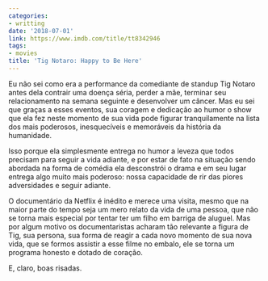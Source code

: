 ```yaml
---
categories:
- writting
date: '2018-07-01'
link: https://www.imdb.com/title/tt8342946
tags:
- movies
title: 'Tig Notaro: Happy to Be Here'
---
```


Eu não sei como era a performance da comediante de standup Tig Notaro antes dela contrair uma doença séria, perder a mãe, terminar seu relacionamento na semana seguinte e desenvolver um câncer. Mas eu sei que graças a esses eventos, sua coragem e dedicação ao humor o show que ela fez neste momento de sua vida pode figurar tranquilamente na lista dos mais poderosos, inesquecíveis e memoráveis da história da humanidade.

Isso porque ela simplesmente entrega no humor a leveza que todos precisam para seguir a vida adiante, e por estar de fato na situação sendo abordada na forma de comédia ela desconstrói o drama e em seu lugar entrega algo muito mais poderoso: nossa capacidade de rir das piores adversidades e seguir adiante.

O documentário da Netflix é inédito e merece uma visita, mesmo que na maior parte do tempo seja um mero relato da vida de uma pessoa, que não se torna mais especial por tentar ter um filho em barriga de aluguel. Mas por algum motivo os documentaristas acharam tão relevante a figura de Tig, sua persona, sua forma de reagir a cada novo momento de sua nova vida, que se formos assistir a esse filme no embalo, ele se torna um programa honesto e dotado de coração.

E, claro, boas risadas.
